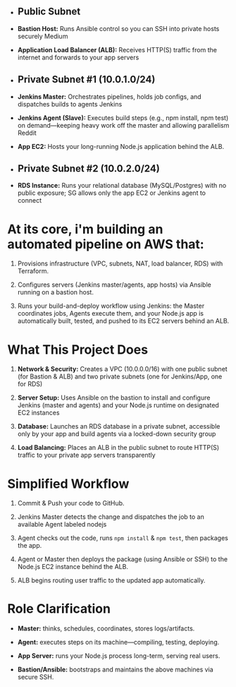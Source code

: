 * ## Public Subnet
- **Bastion Host:** Runs Ansible control so you can SSH into private hosts securely 
Medium


- **Application Load Balancer (ALB):** Receives HTTP(S) traffic from the internet and forwards to your app servers

* ## Private Subnet #1 (10.0.1.0/24) 
- **Jenkins Master:** Orchestrates pipelines, holds job configs, and dispatches builds to agents 
Jenkins


- **Jenkins Agent (Slave):** Executes build steps (e.g., npm install, npm test) on demand—keeping heavy work off the master and allowing parallelism 
Reddit


- **App EC2:** Hosts your long-running Node.js application behind the ALB.

* ## Private Subnet #2 (10.0.2.0/24)

- **RDS Instance:** Runs your relational database (MySQL/Postgres) with no public exposure; SG allows only the app EC2 or Jenkins agent to connect

# At its core, i'm building an automated pipeline on AWS that:

1.  Provisions infrastructure (VPC, subnets, NAT, load balancer, RDS) with Terraform.

2. Configures servers (Jenkins master/agents, app hosts) via Ansible running on a bastion host.

3. Runs your build-and-deploy workflow using Jenkins: the Master coordinates jobs, Agents execute them, and your Node.js app is automatically built, tested, and pushed to its EC2 servers behind an ALB.

# What This Project Does
1. **Network & Security:** Creates a VPC (10.0.0.0/16) with one public subnet (for Bastion & ALB) and two private subnets (one for Jenkins/App, one for RDS) 

2. **Server Setup:** Uses Ansible on the bastion to install and configure Jenkins (master and agents) and your Node.js runtime on designated EC2 instances 

3. **Database:** Launches an RDS database in a private subnet, accessible only by your app and build agents via a locked-down security group 

4. **Load Balancing:** Places an ALB in the public subnet to route HTTP(S) traffic to your private app servers transparently 


# Simplified Workflow
1. Commit & Push your code to GitHub.

2. Jenkins Master detects the change and dispatches the job to an available Agent labeled nodejs 


3. Agent checks out the code, runs ``npm install`` & ``npm test``, then packages the app.

4. Agent or Master then deploys the package (using Ansible or SSH) to the Node.js EC2 instance behind the ALB.

5. ALB begins routing user traffic to the updated app automatically.


# Role Clarification
* **Master:** thinks, schedules, coordinates, stores logs/artifacts.

* **Agent:** executes steps on its machine—compiling, testing, deploying.

* **App Server:** runs your Node.js process long-term, serving real users.

* **Bastion/Ansible:** bootstraps and maintains the above machines via secure SSH.